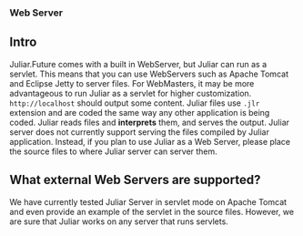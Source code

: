 ### Web Server

## Intro
Juliar.Future comes with a built in WebServer, but Juliar can run as a servlet. This means that you can use
 WebServers such as Apache Tomcat and Eclipse Jetty to server files. For WebMasters, it may be more advantageous to run
 Juliar as a servlet for higher customization.
 `http://localhost` should output some content. Juliar files use `.jlr` extension
and are coded the same way any other application is being coded. Juliar reads files and **interprets** them, and serves
the output. Juliar server does not currently support serving the files compiled by Juliar application. Instead, if you
plan to use Juliar as a Web Server, please place the source files to where Juliar server can server them.

## What external Web Servers are supported?
We have currently tested Juliar Server in servlet mode on Apache Tomcat and even provide an example of the servlet in
the source files. However, we are sure that Juliar works on any server that runs servlets.
